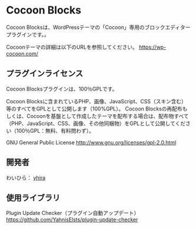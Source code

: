 Cocoon Blocks
===================================

Cocoon Blocksは、WordPressテーマの「Cocoon」専用のブロックエディタープラグインです。。

Cocoonテーマの詳細は以下のURLを参照してください。
https://wp-cocoon.com/


プラグインライセンス
----------
Cocoon Blocksプラグインは、100％GPLです。

Cocoon Blocksに含まれているPHP、画像、JavaScript、CSS（スキン含む）等のすべてをGPLとして公開します（100%GPL）。
Cocoon Blocksの再配布もしくは、Cocoonを基盤として作成したテーマを配布する場合は、配布物すべて（PHP、JavaScript、CSS、画像、その他同梱物）をGPLとして公開してください（100％GPL：無料、有料問わず）。


GNU General Public License
http://www.gnu.org/licenses/gpl-2.0.html

開発者
------
わいひら： [yhira](https://github.com/yhira)

使用ライブラリ
------

Plugin Update Checker（プラグイン自動アップデート）
https://github.com/YahnisElsts/plugin-update-checker